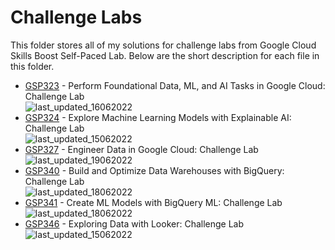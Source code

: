 # Challenge Labs

This folder stores all of my solutions for challenge labs from Google Cloud Skills Boost Self-Paced Lab. Below are the short description for each file in this folder.

* [GSP323](https://github.com/LimJY03/GoogleCloudSkillsBoost/blob/main/Challenge%20Labs/GSP323.md) - Perform Foundational Data, ML, and AI Tasks in Google Cloud: Challenge Lab
  <br>![last_updated_16062022](https://img.shields.io/badge/last%20updated-16%20June%202022-red)
* [GSP324](https://github.com/LimJY03/GoogleCloudSkillsBoost/blob/main/Challenge%20Labs/GSP324.md) - Explore Machine Learning Models with Explainable AI: Challenge Lab
  <br>![last_updated_15062022](https://img.shields.io/badge/last%20updated-15%20June%202022-red)
* [GSP327](https://github.com/LimJY03/GoogleCloudSkillsBoost/blob/main/Challenge%20Labs/GSP327.md) - Engineer Data in Google Cloud: Challenge Lab
  <br>![last_updated_19062022](https://img.shields.io/badge/last%20updated-19%20June%202022-red)
* [GSP340](https://github.com/LimJY03/GoogleCloudSkillsBoost/blob/main/Challenge%20Labs/GSP340.md) - Build and Optimize Data Warehouses with BigQuery: Challenge Lab
  <br>![last_updated_18062022](https://img.shields.io/badge/last%20updated-18%20June%202022-red)
* [GSP341](https://github.com/LimJY03/GoogleCloudSkillsBoost/blob/main/Challenge%20Labs/GSP341.md) - Create ML Models with BigQuery ML: Challenge Lab
  <br>![last_updated_18062022](https://img.shields.io/badge/last%20updated-18%20June%202022-red)
* [GSP346](https://github.com/LimJY03/GoogleCloudSkillsBoost/blob/main/Challenge%20Labs/GSP346.md) - Exploring Data with Looker: Challenge Lab
  <br>![last_updated_15062022](https://img.shields.io/badge/last%20updated-15%20June%202022-red)
